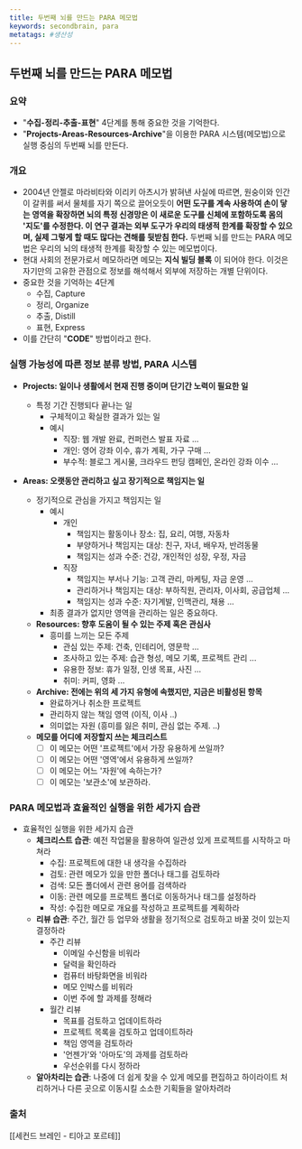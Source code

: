 ```yaml
---
title: 두번째 뇌를 만드는 PARA 메모법
keywords: secondbrain, para
metatags: #생산성
---
```

## 두번째 뇌를 만드는 PARA 메모법
### 요약
- "**수집-정리-추출-표현**" 4단계를 통해 중요한 것을 기억한다.
- "**Projects-Areas-Resources-Archive**"을 이용한 PARA 시스템(메모법)으로 실행 중심의 두번째 뇌를 만든다.
### 개요
- 2004년 안젤로 마라비타와 이리키 아츠시가 밝혀낸 사실에 따르면, 원숭이와 인간이 갈퀴를 써서 물체를 자기 쪽으로 끌어오듯이 **어떤 도구를 계속 사용하여 손이 닿는 영역을 확장하면 뇌의 특정 신경망은 이 새로운 도구를 신체에 포함하도록 몸의 '지도'를 수정한다. 이 연구 결과는 외부 도구가 우리의 태생적 한계를 확장할 수 있으며, 실제 그렇게 할 때도 많다는 견해를 뒷받침 한다.** 두번째 뇌를 만드는 PARA 메모법은 우리의 뇌의 태생적 한계를 확장할 수 있는 메모법이다.
-  현대 사회의 전문가로서 메모하라면 메모는 **지식 빌딩 블록** 이 되어야 한다. 이것은 자기만의 고유한 관점으로 정보를 해석해서 외부에 저장하는 개별 단위이다.
- 중요한 것을 기억하는 4단계
	- 수집, Capture
	- 정리, Organize
	- 추출, Distill
	- 표현, Express
- 이를 간단히 "**CODE**" 방법이라고 한다.

### 실행 가능성에 따른 정보 분류 방법, PARA 시스템
- **Projects: 일이나 생활에서 현재 진행 중이며 단기간 노력이 필요한 일**
	- 특정 기간 진행되다 끝나는 일
		- 구체적이고 확실한 결과가 있는 일
		- 예시
			- 직장: 웹 개발 완료, 컨퍼런스 발표 자료 ...
			- 개인: 영어 강좌 이수, 휴가 계획, 가구 구매 ...
			- 부수적: 블로그 게시물, 크라우드 펀딩 캠페인, 온라인 강좌 이수 ...

- **Areas: 오랫동안 관리하고 싶고 장기적으로 책임지는 일**
	- 정기적으로 관심을 가지고 책임지는 일
		- 예시
			- 개인
				- 책임지는 활동이나 장소: 집, 요리, 여행, 자동차
				- 부양하거나 책임지는 대상: 친구, 자녀, 배우자, 반려동물
				- 책임지는 성과 수준: 건강, 개인적인 성장, 우정, 자금
			- 직장
				- 책임지는 부서나 기능: 고객 관리, 마케팅, 자금 운영 ...
				- 관리하거나 책임지는 대상: 부하직원, 관리자, 이사회, 공급업체 ...
				- 책임지는 성과 수준: 자기계발, 인맥관리, 채용 ...
		- 최종 결과가 없지만 영역을 관리하는 일은 중요하다.
	- **Resources: 향후 도움이 될 수 있는 주제 혹은 관심사**
		- 흥미를 느끼는 모든 주제
			- 관심 있는 주제: 건축, 인테리어, 영문학 ...
			- 조사하고 있는 주제: 습관 형성, 메모 기록, 프로젝트 관리 ...
			- 유용한 정보: 휴가 일정, 인생 목표, 사진 ...
			- 취미: 커피, 영화 ...
	- **Archive: 전에는 위의 세 가지 유형에 속했지만, 지금은 비활성된 항목**
		- 완료하거나 취소한 프로젝트
		- 관리하지 않는 책임 영역 (이직, 이사 ..)
		- 의미없는 자원 (흥미를 잃은 취미, 관심 없는 주제. ..)
	- **메모를 어디에 저장할지 쓰는 체크리스트**
		- [ ] 이 메모는 어떤 '프로젝트'에서 가장 유용하게 쓰일까?
		- [ ] 이 메모는 어떤 '영역'에서 유용하게 쓰일까?
		- [ ] 이 메모는 어느 '자원'에 속하는가?
		- [ ] 이 메모는 '보관소'에 보관하라.

### PARA 메모법과 효율적인 실행을 위한 세가지 습관
- 효율적인 실행을 위한 세가지 습관
	- **체크리스트 습관**: 예전 작업물을 활용하여 일관성 있게 프로젝트를 시작하고 마쳐라
		- 수집: 프로젝트에 대한 내 생각을 수집하라
		- 검토: 관련 메모가 있을 만한 폴더나 태그를 검토하라
		- 검색: 모든 폴더에서 관련 용어를 검색하라
		- 이동: 관련 메모를 프로젝트 폴더로 이동하거나 태그를 설정하라
		- 작성: 수집한 메모로 개요를 작성하고 프로젝트를 계획하라
	- **리뷰 습관**: 주간, 월간 등 업무와 생활을 정기적으로 검토하고 바꿀 것이 있는지 결정하라
		- 주간 리뷰
			- 이메일 수신함을 비워라
			- 달력을 확인하라
			- 컴퓨터 바탕화면을 비워라
			- 메모 인박스를 비워라
			- 이번 주에 할 과제를 정해라
		- 월간 리뷰
			- 목표를 검토하고 업데이트하라
			- 프로젝트 목록을 검토하고 업데이트하라
			- 책임 영역을 검토하라
			- '언젠가'와 '아마도'의 과제를 검토하라
			- 우선순위를 다시 정하라
	- **알아차리는 습관**: 나중에 더 쉽게 찾을 수 있게 메모를 편집하고 하이라이트 처리하거나 다른 곳으로 이동시킬 소소한 기획들을 알아차려라


### 출처
[[세컨드 브레인 - 티아고 포르테]]